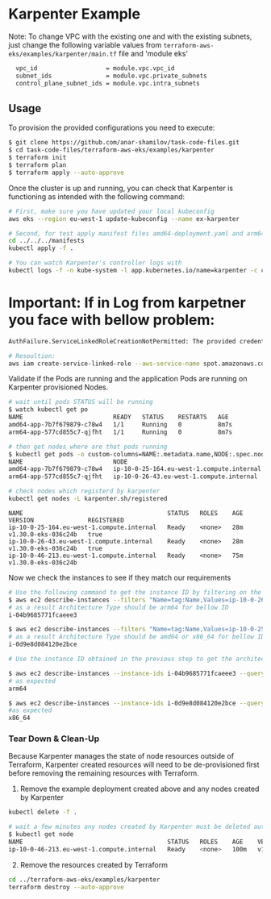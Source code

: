 # Karpenter Example

Note: To change VPC with the existing one and with the existing subnets, just change the following variable values from `terraform-aws-eks/examples/karpenter/main.tf` file and 'module eks'

```bash
  vpc_id                   = module.vpc.vpc_id
  subnet_ids               = module.vpc.private_subnets
  control_plane_subnet_ids = module.vpc.intra_subnets
```

## Usage

To provision the provided configurations you need to execute:

```bash
$ git clone https://github.com/anar-shamilov/task-code-files.git
$ cd task-code-files/terraform-aws-eks/examples/karpenter
$ terraform init
$ terraform plan
$ terraform apply --auto-approve
```

Once the cluster is up and running, you can check that Karpenter is functioning as intended with the following command:

```bash
# First, make sure you have updated your local kubeconfig
aws eks --region eu-west-1 update-kubeconfig --name ex-karpenter

# Second, for test apply manifest files amd64-deployment.yaml and arm64-deployment.yaml 
cd ../../../manifests
kubectl apply -f .

# You can watch Karpenter's controller logs with
kubectl logs -f -n kube-system -l app.kubernetes.io/name=karpenter -c controller
```

# Important: If in Log from karpetner you face with bellow problem:
```bash
AuthFailure.ServiceLinkedRoleCreationNotPermitted: The provided credentials do not have permission to create the service-linked role for EC2 Spot Instances. (https://github.com/aws/amazon-vpc-cni-k8s/blob/master/docs/iam-policy.md)

# Resoultion:
aws iam create-service-linked-role --aws-service-name spot.amazonaws.com
```

Validate if the Pods are running and the  application Pods are running on Karpenter provisioned Nodes.

```bash
# wait until pods STATUS will be running
$ watch kubectl get po
NAME                         READY   STATUS    RESTARTS   AGE
amd64-app-7b7f679879-c78w4   1/1     Running   0          8m7s
arm64-app-577cd855c7-qjfht   1/1     Running   0          8m7s

# then get nodes where are that pods running
$ kubectl get pods -o custom-columns=NAME:.metadata.name,NODE:.spec.nodeNam 
NAME                         NODE
amd64-app-7b7f679879-c78w4   ip-10-0-25-164.eu-west-1.compute.internal
arm64-app-577cd855c7-qjfht   ip-10-0-26-43.eu-west-1.compute.internal

# check nodes which registerd by karpenter
kubectl get nodes -L karpenter.sh/registered
```

```text
NAME                                        STATUS   ROLES    AGE   VERSION               REGISTERED
ip-10-0-25-164.eu-west-1.compute.internal   Ready    <none>   28m   v1.30.0-eks-036c24b   true
ip-10-0-26-43.eu-west-1.compute.internal    Ready    <none>   28m   v1.30.0-eks-036c24b   true
ip-10-0-46-213.eu-west-1.compute.internal   Ready    <none>   75m   v1.30.0-eks-036c24b 
```
Now we check the instances to see if they match our requirements

```bash
# Use the following command to get the instance ID by filtering on the instance name.
$ aws ec2 describe-instances --filters "Name=tag:Name,Values=ip-10-0-26-43.eu-west-1.compute.internal" --query "Reservations[*].Instances[*].InstanceId" --output text
# as a result Architecture Type should be arm64 for bellow ID
i-04b9685771fcaeee3

$ aws ec2 describe-instances --filters "Name=tag:Name,Values=ip-10-0-25-164.eu-west-1.compute.internal" --query "Reservations[*].Instances[*].InstanceId" --output text
# as a result Architecture Type should be amd64 or x86_64 for bellow ID
i-0d9e8d084120e2bce

# Use the instance ID obtained in the previous step to get the architecture type of the instance. 

$ aws ec2 describe-instances --instance-ids i-04b9685771fcaeee3 --query "Reservations[*].Instances[*].Architecture" --output text
# as expected
arm64

$ aws ec2 describe-instances --instance-ids i-0d9e8d084120e2bce --query "Reservations[*].Instances[*].Architecture" --output text
#as expected
x86_64
```


### Tear Down & Clean-Up

Because Karpenter manages the state of node resources outside of Terraform, Karpenter created resources will need to be de-provisioned first before removing the remaining resources with Terraform.

1. Remove the example deployment created above and any nodes created by Karpenter

```bash
kubectl delete -f .

# wait a few minutes any nodes created by Karpenter must be deleted automatically and we can see only one node
$ kubectl get node
NAME                                        STATUS   ROLES    AGE    VERSION
ip-10-0-46-213.eu-west-1.compute.internal   Ready    <none>   100m   v1.30.0-eks-036c24b
```

2. Remove the resources created by Terraform

```bash
cd ../terraform-aws-eks/examples/karpenter
terraform destroy --auto-approve
```


